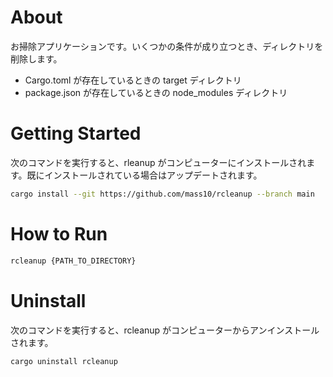 # About

お掃除アプリケーションです。いくつかの条件が成り立つとき、ディレクトリを削除します。
* Cargo.toml が存在しているときの target ディレクトリ
* package.json が存在しているときの node_modules ディレクトリ

# Getting Started

次のコマンドを実行すると、rleanup がコンピューターにインストールされます。既にインストールされている場合はアップデートされます。

```bash
cargo install --git https://github.com/mass10/rcleanup --branch main
```

# How to Run

```bash
rcleanup {PATH_TO_DIRECTORY}
```

# Uninstall

次のコマンドを実行すると、rcleanup がコンピューターからアンインストールされます。

```bash
cargo uninstall rcleanup
```
